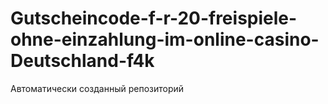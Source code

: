 # Gutscheincode-f-r-20-freispiele-ohne-einzahlung-im-online-casino-Deutschland-f4k
Автоматически созданный репозиторий
